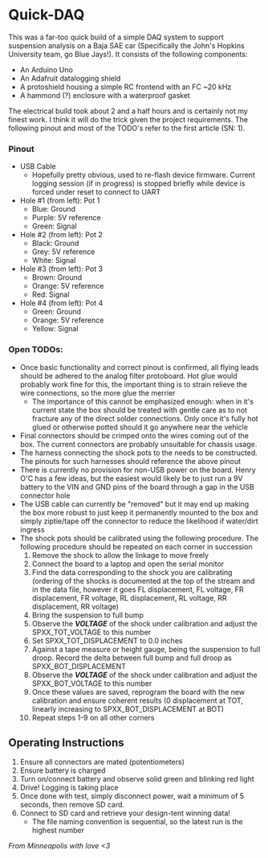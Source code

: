 # Quick-DAQ

This was a far-too quick build of a simple DAQ system to support suspension analysis on a Baja SAE car (Specifically the John's Hopkins University team, go Blue Jays!). It consists of the following components:
- An Arduino Uno
- An Adafruit datalogging shield
- A protoshield housing a simple RC frontend with an FC ~20 kHz
- A hammond (?) enclosure with a waterproof gasket  

The electrical build took about 2 and a half hours and is certainly not my finest work. I think it will do the trick given the project requirements. The following pinout and most of the TODO's refer to the first article (SN: 1). 

### Pinout
- USB Cable  
    - Hopefully pretty obvious, used to re-flash device firmware. Current logging session (if in progress) is stopped briefly while device is forced under reset to connect to UART
- Hole #1 (from left): Pot 1  
    - Blue: Ground
    - Purple: 5V reference
    - Green: Signal
- Hole #2 (from left): Pot 2  
    - Black: Ground
    - Grey: 5V reference
    - White: Signal
- Hole #3 (from left): Pot 3  
    - Brown: Ground
    - Orange: 5V reference
    - Red: Signal
- Hole #4 (from left): Pot 4  
    - Green: Ground
    - Orange: 5V reference
    - Yellow: Signal

### Open TODOs:
- Once basic functionality and correct pinout is confirmed, all flying leads should be adhered to the analog filter protoboard. Hot glue would probably work fine for this, the important thing is to strain relieve the wire connections, so the more glue the merrier
    - The importance of this cannot be emphasized enough: when in it's current state the box should be treated with gentle care as to not fracture any of the direct solder connections. Only once it's fully hot glued or otherwise potted should it go anywhere near the vehicle
- Final connectors should be crimped onto the wires coming out of the box. The current connectors are probably unsuitable for chassis usage.
- The harness connecting the shock pots to the needs to be constructed. The pinouts for such harnesses should reference the above pinout
- There is currently no provision for non-USB power on the board. Henry O'C has a few ideas, but the easiest would likely be to just run a 9V battery to the VIN and GND pins of the board through a gap in the USB connector hole
- The USB cable can currently be "removed" but it may end up making the box more robust to just keep it permanently mounted to the box and simply ziptie/tape off the connector to reduce the likelihood if water/dirt ingress
- The shock pots should be calibrated using the following procedure. The following procedure should be repeated on each corner in succession
    1. Remove the shock to allow the linkage to move freely
    2. Connect the board to a laptop and open the serial monitor
    3. Find the data corresponding to the shock you are calibrating (ordering of the shocks is documented at the top of the stream and in the data file, however it goes FL displacement, FL voltage, FR displacement, FR voltage, RL displacement, RL voltage, RR displacement, RR voltage)
    4. Bring the suspension to full bump
    5. Observe the ***VOLTAGE*** of the shock under calibration and adjust the SPXX_TOT_VOLTAGE to this number
    6. Set SPXX_TOT_DISPLACEMENT to 0.0 inches
    7. Against a tape measure or height gauge, being the suspension to full droop. Record the delta between full bump and full droop as SPXX_BOT_DISPLACEMENT
    8. Observe the ***VOLTAGE*** of the shock under calibration and adjust the SPXX_BOT_VOLTAGE to this number
    9. Once these values are saved, reprogram the board with the new calibration and ensure coherent results (0 displacement at TOT, linearly increasing to SPXX_BOT_DISPLACEMENT at BOT)
    10. Repeat steps 1-9 on all other corners

## Operating Instructions
1. Ensure all connectors are mated (potentiometers)
2. Ensure battery is charged
3. Turn on/connect battery and observe solid green and blinking red light
4. Drive! Logging is taking place
5. Once done with test, simply disconnect power, wait a minimum of 5 seconds, then remove SD card.
6. Connect to SD card and retrieve your design-tent winning data!
    - The file naming convention is sequential, so the latest run is the highest number

*From Minneapolis with love <3*
